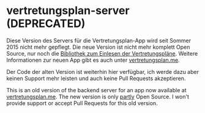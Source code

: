 vertretungsplan-server (DEPRECATED)
======================

Diese Version des Servers für die Vertretungsplan-App wird seit Sommer 2015 nicht mehr gepflegt. Die neue Version ist nicht mehr komplett Open Source, nur noch die [Bibliothek zum Einlesen der Vertretungspläne](https://github.com/johan12345/substitution-schedule-parser). Weitere Informationen zur neuen App gibt es auch unter [vertretungsplan.me](https://vertretungsplan.me/).

Der Code der alten Version ist weiterhin hier verfügbar, ich werde dazu aber keinen Support mehr leisten und auch keine Pull Requests akzeptieren.

This is an old version of the backend server for an app now available at [vertretungsplan.me](https://vertretungsplan.me/). The new version is only [partly](https://github.com/johan12345/substitution-schedule-parser) Open Source. I won't provide support or accept Pull Requests for this old version.
